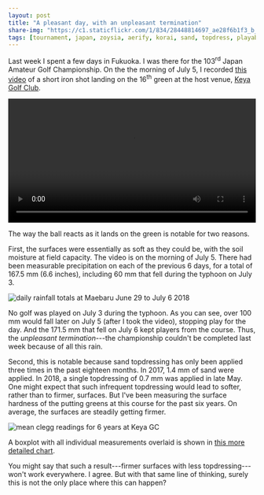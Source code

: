 ```yaml
---
layout: post
title: "A pleasant day, with an unpleasant termination"
share-img: "https://c1.staticflickr.com/1/834/28448814697_ae28f6b1f3_b_d.jpg"
tags: [tournament, japan, zoysia, aerify, korai, sand, topdress, playability]
---
```


Last week I spent a few days in Fukuoka. I was there for the 103<sup>rd</sup> Japan Amateur Golf Championship. On the the morning of July 5, I recorded [this video](https://www.asianturfgrass.com/img/ball_16.mp4) of a short iron shot landing on the 16<sup>th</sup> green at the host venue, [Keya Golf Club](http://www.keyagc.co.jp/index.html).

<video width="100%" controls>
  <source src="https://www.asianturfgrass.com/img/ball_16.mp4" type="video/mp4">
</video>

The way the ball reacts as it lands on the green is notable for two reasons. 

First, the surfaces were essentially as soft as they could be, with the soil moisture at field capacity. The video is on the morning of July 5. There had been measurable precipitation on each of the previous 6 days, for a total of 167.5 mm (6.6 inches), including 60 mm that fell during the typhoon on July 3. 

![daily rainfall totals at Maebaru June 29 to July 6 2018](https://c1.staticflickr.com/1/837/43268506972_d9c74ce472_b_d.jpg)

No golf was played on July 3 during the typhoon. As you can see, over 100 mm would fall later on July 5 (after I took the video), stopping play for the day. And the 171.5 mm that fell on July 6 kept players from the course. Thus, the *unpleasant termination*---the championship couldn't be completed last week because of all this rain.

Second, this is notable because sand topdressing has only been applied three times in the past eighteen months. In 2017, 1.4 mm of sand were applied. In 2018, a single topdressing of 0.7 mm was applied in late May. One might expect that such infrequent topdressing would lead to softer, rather than to firmer, surfaces. But I've been measuring the surface hardness of the putting greens at this course for the past six years. On average, the surfaces are steadily getting firmer.

![mean clegg readings for 6 years at Keya GC](https://c2.staticflickr.com/2/1764/29447847978_be5053de6e_b_d.jpg)

A boxplot with all individual measurements overlaid is shown in [this more detailed chart](https://flic.kr/p/27UqMAm).

You might say that such a result---firmer surfaces with less topdressing---won't work everywhere. I agree. But with that same line of thinking, surely this is not the only place where this can happen?






